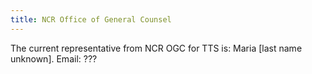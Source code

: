 ```yaml
---
title: NCR Office of General Counsel
---
```


The current representative from NCR OGC for TTS is: Maria [last name unknown]. 
Email: ???